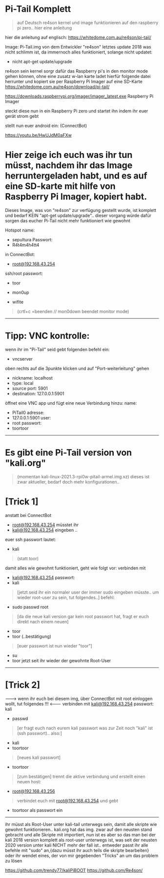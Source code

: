 # Pi-Tail Komplett
> auf Deutsch
re4son kernel und image funktionieren auf den raspberry pi zero.. hier eine anleitung

hier die anleitung auf englisch:
https://whitedome.com.au/re4son/pi-tail/

Image: Pi-Tail.img von dem Entwickler "re4son"
letztes update 2018
was nicht schlimm ist, da immernoch alles funktioniert, solange nicht updatet:
- nicht apt-get update/upgrade

re4son sein kernel sorgr dafür das Raspberry pi's in den monitor mode
gehen können, ohne eine zusatz w-lan karte
ladet hierfür folgende datei herrunter und kopiert sie
per Raspberry Pi Imager auf eine SD-Karte
https://whitedome.com.au/re4son/download/pi-tail/

https://downloads.raspberrypi.org/imager/imager_latest.exe
Raspberry Pi Imager

steckt diese nun in ein Raspberry Pi zero und startet ihn
indem ihr euer gerät strom gebt

stellt nun euer android ein:
(ConnectBot)

https://youtu.be/HwUJdM0aFXw

# Hier zeige ich euch was ihr tun müsst, nachdem ihr das Image herruntergeladen habt, und es auf eine SD-karte mit hilfe von Raspberry Pi Imager, kopiert habt.
Dieses Image, was von "re4son" zur verfügung gestellt wurde, ist komplett und bedarf KEIN "apt-get update/upgrade".. dieser vorgang würde dafür sorgen das eucher Pi-Tail nicht mehr funktioniert wie gewohnt

Hotspot name:
- sepultura
Passwort:
- R4t4m4h4tt4

in ConnectBot:
- root@192.168.43.254

ssh/root passwort:
- toor

- mon0up
- wifite
> (crtl+c =beenden // mon0down beendet monitor mode)

___________________________

# Tipp: VNC kontrolle:
wenn ihr im "Pi-Tail" seid
gebt folgenden befehl ein:
- vncserver

oben rechts auf die 3punkte klicken und auf "Port-weiterleitung" gehen
- nickname: localhost
- type: local
- source port: 5901
- destination: 127.0.0.1:5901

öffnet eine VNC app und fügt eine neue Verbindung hinzu:
name:
- PiTail0
adresse: 
- 127.0.0.1:5901
user:
- root
passwort: 
- toortoor

__________________________

# Es gibt eine Pi-Tail version von "kali.org"
> (momentan kali-linux-2021.3-rpi0w-pitail-armel.img.xz)
dieses ist zwar aktueller, bedarf doch mehr konfigurationen..
# [Trick 1]
anstatt bei ConnectBot 
- root@192.168.43.254 
müsstet ihr 
- kali@192.168.43.254 
eingeben ..

euer ssh passwort lautet:
- kali 
> (statt toor)

damit alles wie gewohnt funktioniert, geht wie folgt vor:
verbinden mit 
- kali@192.168.43.254
passwort:
- kali
> [jetzt seid ihr ein normaler user der immer sudo eingeben müsste.. 
> um wieder root-user zu sein, tut folgendes..]
befehl:
- sudo passwd root
> [da die neue kali version gar kein root passwort hat, fragt er euch direkt nach einem neuen]
- toor
- toor   (..bestätigung)
> [euer passwort ist nun wieder "toor"]
- su
- toor
jetzt seit ihr wieder der gewohnte Root-User
***


# [Trick 2]
---> wenn ihr euch bei diesem img, über ConnectBot mit root einloggen wollt, tut folgendes !!! <---
verbinden mit kali@192.168.43.254
passwort: kali
- passwd
> [er fragt euch nach eurem kali passwort was zur Zeit noch "kali" ist (ssh passwort).. also:]
- kali
- toortoor 
> [neues kali passwort]
- toortoor 
> [zum bestätigen]
trennt die aktive verbindung und erstellt einen neuen host:
- root@192.168.43.256

> verbindet euch mit root@192.168.43.254
und gebt 
- toortoor
als passwort ein
***


ihr müsst als Root-User unter kali-tail unterwegs sein, damit alle skripte wie gewohnt funktionieren..
kali.org hat das img. zwar auf den neusten stand gebracht und alle Skripte mit importiert, nun ist es aber so das man bei der kali 2018 version komplett als root-user unterwegs ist, was seit der neusten 2020 version unter kali NICHT mehr der fall ist.. 
entweder passt ihr alle befehle mit "sudo" an,{dazu müsst ihr auch teils die skripte bearbeiten} 
oder ihr wendet eines, der von mir gegebenden "Tricks" an um das problem zu lösen


https://github.com/trendy77/kaliPiBOOT
https://github.com/Re4son/
